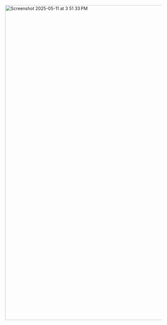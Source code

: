 <img width="1011" alt="Screenshot 2025-05-11 at 3 51 33 PM" src="https://github.com/user-attachments/assets/1ede3fcc-8c8c-423d-9ef2-953b492e2da9" />
